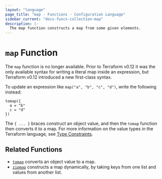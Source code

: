 ```yaml
---
layout: "language"
page_title: "map - Functions - Configuration Language"
sidebar_current: "docs-funcs-collection-map"
description: |-
  The map function constructs a map from some given elements.
---
```


# `map` Function

The `map` function is no longer available. Prior to Terraform v0.12 it was
the only available syntax for writing a literal map inside an expression,
but Terraform v0.12 introduced a new first-class syntax.

To update an expression like `map("a", "b", "c", "d")`, write the following instead:

```
tomap({
  a = "b"
  c = "d"
})
```

The `{ ... }` braces construct an object value, and then the `tomap` function
then converts it to a map. For more information on the value types in the
Terraform language, see [Type Constraints](../types.html).

## Related Functions

* [`tomap`](./tomap.html) converts an object value to a map.
* [`zipmap`](./zipmap.html) constructs a map dynamically, by taking keys from
  one list and values from another list.
